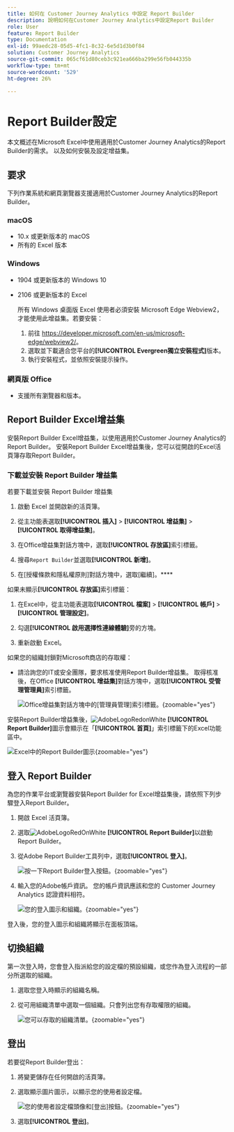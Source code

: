 ```yaml
---
title: 如何在 Customer Journey Analytics 中設定 Report Builder
description: 說明如何在Customer Journey Analytics中設定Report Builder
role: User
feature: Report Builder
type: Documentation
exl-id: 99aedc28-05d5-4fc1-8c32-6e5d1d3b0f84
solution: Customer Journey Analytics
source-git-commit: 065cf61d80ceb3c921ea666ba299e56fb044335b
workflow-type: tm+mt
source-wordcount: '529'
ht-degree: 26%

---
```


# Report Builder設定

本文概述在Microsoft Excel中使用適用於Customer Journey Analytics的Report Builder的需求。 以及如何安裝及設定增益集。

## 要求

下列作業系統和網頁瀏覽器支援適用於Customer Journey Analytics的Report Builder。

### macOS

- 10.x 或更新版本的 macOS
- 所有的 Excel 版本

### Windows

- 1904 或更新版本的 Windows 10
- 2106 或更新版本的 Excel

  所有 Windows 桌面版 Excel 使用者必須安裝 Microsoft Edge Webview2，才能使用此增益集。若要安裝：

   1. 前往 <https://developer.microsoft.com/en-us/microsoft-edge/webview2/>。
   1. 選取並下載適合您平台的&#x200B;**[!UICONTROL Evergreen獨立安裝程式]**&#x200B;版本。
   1. 執行安裝程式，並依照安裝提示操作。

### 網頁版 Office

- 支援所有瀏覽器和版本。


## Report Builder Excel增益集

安裝Report Builder Excel增益集，以使用適用於Customer Journey Analytics的Report Builder。 安裝Report Builder Excel增益集後，您可以從開啟的Excel活頁簿存取Report Builder。

### 下載並安裝 Report Builder 增益集

若要下載並安裝 Report Builder 增益集

1. 啟動 Excel 並開啟新的活頁簿。

1. 從主功能表選取&#x200B;**[!UICONTROL 插入]** > **[!UICONTROL 增益集]** > **[!UICONTROL 取得增益集]**。

1. 在Office增益集對話方塊中，選取&#x200B;**[!UICONTROL 存放區]**&#x200B;索引標籤。

1. 搜尋`Report Builder`並選取&#x200B;**[!UICONTROL 新增]**。

1. 在[授權條款和隱私權原則]對話方塊中，選取[繼續]。****

如果未顯示&#x200B;**[!UICONTROL 存放區]**&#x200B;索引標籤：

1. 在Excel中，從主功能表選取&#x200B;**[!UICONTROL 檔案]** > **[!UICONTROL 帳戶]** > **[!UICONTROL 管理設定]**。

1. 勾選&#x200B;**[!UICONTROL 啟用選擇性連線體驗]**&#x200B;旁的方塊。

1. 重新啟動 Excel。

如果您的組織封鎖對Microsoft商店的存取權：

- 請洽詢您的IT或安全團隊，要求核准使用Report Builder增益集。 取得核准後，在Office **[!UICONTROL 增益集]**&#x200B;對話方塊中，選取&#x200B;**[!UICONTROL 受管理管理員]**&#x200B;索引標籤。

  ![Office增益集對話方塊中的[管理員管理]索引標籤。](./assets/image1.png){zoomable="yes"}

安裝Report Builder增益集後，![AdobeLogoRedonWhite](/help/assets/icons/AdobeLogoRedOnWhite.svg) **[!UICONTROL Report Builder]**&#x200B;圖示會顯示在「**[!UICONTROL 首頁]**」索引標籤下的Excel功能區中。

![Excel中的Report Builder圖示](./assets/rb_app_icon.png){zoomable="yes"}


## 登入 Report Builder

為您的作業平台或瀏覽器安裝Report Builder for Excel增益集後，請依照下列步驟登入Report Builder。

1. 開啟 Excel 活頁簿。

1. 選取![AdobeLogoRedOnWhite](/help/assets/icons/AdobeLogoRedOnWhite.svg) **[!UICONTROL Report Builder]**&#x200B;以啟動Report Builder。

1. 從Adobe Report Builder工具列中，選取&#x200B;**[!UICONTROL 登入]**。

   ![按一下Report Builder登入按鈕。](./assets/rb_login.png){zoomable="yes"}

1. 輸入您的Adobe帳戶資訊。 您的帳戶資訊應該和您的 Customer Journey Analytics 認證資料相符。

   ![您的登入圖示和組織。](./assets/image4.png){zoomable="yes"}

登入後，您的登入圖示和組織將顯示在面板頂端。


## 切換組織

第一次登入時，您會登入指派給您的設定檔的預設組織，或您作為登入流程的一部分所選取的組織。

1. 選取您登入時顯示的組織名稱。

1. 從可用組織清單中選取一個組織。只會列出您有存取權限的組織。

   ![您可以存取的組織清單。](./assets/image5.png){zoomable="yes"}

## 登出

若要從Report Builder登出：

1. 將變更儲存在任何開啟的活頁簿。

1. 選取顯示圖片圖示，以顯示您的使用者設定檔。

   ![您的使用者設定檔頭像和[登出]按鈕。](./assets/image6.png){zoomable="yes"}

1. 選取&#x200B;**[!UICONTROL 登出]**。
